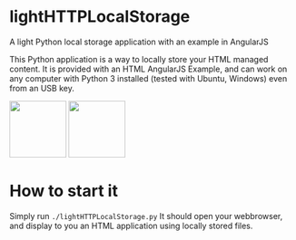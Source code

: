 lightHTTPLocalStorage
=====================

A light Python local storage application with an example in AngularJS

This Python application is a way to locally store your HTML managed content. It is provided with an HTML AngularJS Example, and can work on any computer with Python 3 installed (tested with Ubuntu, Windows) even from an USB key.

<img src="https://raw.githubusercontent.com/wiki/sdenel/lightHTTPLocalStorage/screenshots/before.png" style="width:100px;"/>
<img src="https://raw.githubusercontent.com/wiki/sdenel/lightHTTPLocalStorage/screenshots/after.png" style="width:100px;"/>

How to start it
===============

Simply run `./lightHTTPLocalStorage.py`
It should open your webbrowser, and display to you an HTML application using locally stored files.
